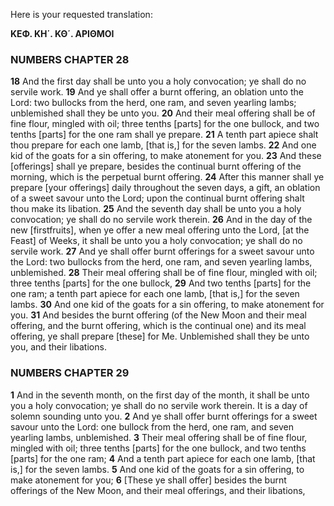 Here is your requested translation:

**ΚΕΦ. ΚΗ΄. ΚΘ΄. ΑΡΙΘΜΟΙ**

### NUMBERS CHAPTER 28

**18** And the first day shall be unto you a holy convocation; ye shall do no servile work.
**19** And ye shall offer a burnt offering, an oblation unto the Lord: two bullocks from the herd, one ram, and seven yearling lambs; unblemished shall they be unto you.
**20** And their meal offering shall be of fine flour, mingled with oil; three tenths [parts] for the one bullock, and two tenths [parts] for the one ram shall ye prepare.
**21** A tenth part apiece shalt thou prepare for each one lamb, [that is,] for the seven lambs.
**22** And one kid of the goats for a sin offering, to make atonement for you.
**23** And these [offerings] shall ye prepare, besides the continual burnt offering of the morning, which is the perpetual burnt offering.
**24** After this manner shall ye prepare [your offerings] daily throughout the seven days, a gift, an oblation of a sweet savour unto the Lord; upon the continual burnt offering shalt thou make its libation.
**25** And the seventh day shall be unto you a holy convocation; ye shall do no servile work therein.
**26** And in the day of the new [firstfruits], when ye offer a new meal offering unto the Lord, [at the Feast] of Weeks, it shall be unto you a holy convocation; ye shall do no servile work.
**27** And ye shall offer burnt offerings for a sweet savour unto the Lord: two bullocks from the herd, one ram, and seven yearling lambs, unblemished.
**28** Their meal offering shall be of fine flour, mingled with oil; three tenths [parts] for the one bullock,
**29** And two tenths [parts] for the one ram; a tenth part apiece for each one lamb, [that is,] for the seven lambs.
**30** And one kid of the goats for a sin offering, to make atonement for you.
**31** And besides the burnt offering (of the New Moon and their meal offering, and the burnt offering, which is the continual one) and its meal offering, ye shall prepare [these] for Me. Unblemished shall they be unto you, and their libations.

### NUMBERS CHAPTER 29

**1** And in the seventh month, on the first day of the month, it shall be unto you a holy convocation; ye shall do no servile work therein. It is a day of solemn sounding unto you.
**2** And ye shall offer burnt offerings for a sweet savour unto the Lord: one bullock from the herd, one ram, and seven yearling lambs, unblemished.
**3** Their meal offering shall be of fine flour, mingled with oil; three tenths [parts] for the one bullock, and two tenths [parts] for the one ram;
**4** And a tenth part apiece for each one lamb, [that is,] for the seven lambs.
**5** And one kid of the goats for a sin offering, to make atonement for you;
**6** [These ye shall offer] besides the burnt offerings of the New Moon, and their meal offerings, and their libations,